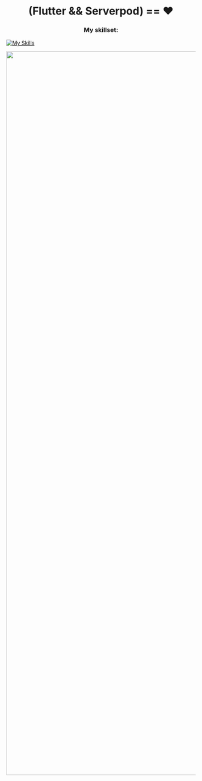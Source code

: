 <!-- ![MasterHead](https://res.cloudinary.com/dsxbnby76/image/upload/v1682337442/flutter_d9bc7de1f4_94d99c8220.png) -->
<h1 align="center">(Flutter && Serverpod) == ❤️ </h1>

<h3 align="center">My skillset:</h3>

[![My Skills](https://skillicons.dev/icons?i=flutter,dart,go,docker,kubernetes,linux,postgres,github,githubactions,postman)](https://skillicons.dev)

<img src="[https://www.animatedimages.org/data/media/562/animated-line-image-0184.gif](https://media.giphy.com/media/your-gif-link.gif](https://media1.tenor.com/m/PRN-EHOCuHwAAAAC/the-it-crowd-moss-the-it-crowd.gif)" width="1920" />

